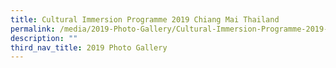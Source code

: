 ```yaml
---
title: Cultural Immersion Programme 2019 Chiang Mai Thailand
permalink: /media/2019-Photo-Gallery/Cultural-Immersion-Programme-2019-Chiang-Mai-Thailand/
description: ""
third_nav_title: 2019 Photo Gallery
---
```

